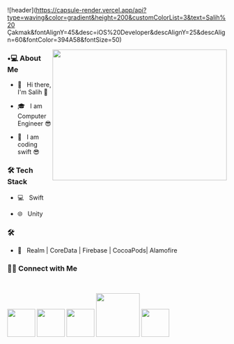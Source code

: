 ![header](https://capsule-render.vercel.app/api?type=waving&color=gradient&height=200&customColorList=3&text=Salih%20 Çakmak&fontAlignY=45&desc=iOS%20Developer&descAlignY=25&descAlign=60&fontColor=394A58&fontSize=50)


<img align='right' src="https://media.giphy.com/media/8abAbOrQ9rvLG/giphy.gif" width="400" height="300">


<h3> •💻 About Me </h3>

- 🤔 &nbsp; Hi there, I'm Salih 🫡

- 🎓 &nbsp; I am Computer Engineer 😎

- 👾 &nbsp; I am coding swift 😎

<h3>🛠 Tech Stack</h3>

- 💻 &nbsp; Swift

- 🌐 &nbsp; Unity

<h3>🛠 </h3>

- 🔧 &nbsp; Realm | CoreData | Firebase | CocoaPods| Alamofire


<h3> 🤝🏻 Connect with Me </h3>

<br>

<p align="center">
  
[<img height="64px" src="https://cdn.svgporn.com/logos/linkedin.svg" />][linkedin]
[<img height="64px" src="https://cdn.svgporn.com/logos/twitter.svg" />][twitter]
[<img height="64px" src="https://cdn.svgporn.com/logos/youtube.svg" />][youtube]
[<img height="100px" src="https://cdn.svgporn.com/logos/apple.svg" />][apple]
[<img height="64px" src="https://cdn.svgporn.com/logos/blogger.svg" />][blog]

[blog]:https://salihcakmak.com
[linkedin]:https://www.linkedin.com/in/salihcakmak/
[youtube]:https://www.youtube.com/channel/UC-hFZR424vEoDLoz0zjFt0Q
[twitter]:https://twitter.com/salihcakmak_dev
[apple]:https://apps.apple.com/tr/developer/mehmet-salih-cakmak/id1620610562?l=tr
